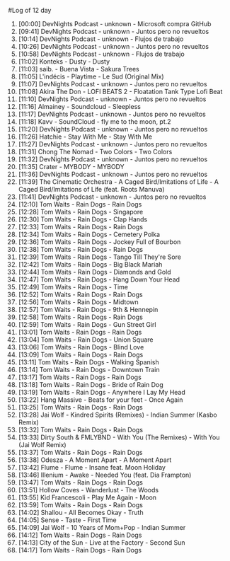 #Log of 12 day

1. [00:00] DevNights Podcast - unknown - Microsoft compra GitHub
1. [09:41] DevNights Podcast - unknown - Juntos pero no revueltos
1. [10:14] DevNights Podcast - unknown - Flujos de trabajo
1. [10:26] DevNights Podcast - unknown - Juntos pero no revueltos
1. [10:58] DevNights Podcast - unknown - Flujos de trabajo
1. [11:02] Konteks - Dusty - Dusty
1. [11:03] saib. - Buena Vista - Sakura Trees
1. [11:05] L'indécis - Playtime - Le Sud (Original Mix)
1. [11:07] DevNights Podcast - unknown - Juntos pero no revueltos
1. [11:08] Akira The Don - LOFI BEATS 2 - Floatation Tank Type Lofi Beat
1. [11:10] DevNights Podcast - unknown - Juntos pero no revueltos
1. [11:16] Almainey - Soundcloud - Sleepless
1. [11:17] DevNights Podcast - unknown - Juntos pero no revueltos
1. [11:18] Kavv - SoundCloud - fly me to the moon, pt.2
1. [11:20] DevNights Podcast - unknown - Juntos pero no revueltos
1. [11:26] Hatchie - Stay With Me - Stay With Me
1. [11:27] DevNights Podcast - unknown - Juntos pero no revueltos
1. [11:31] Chong The Nomad - Two Colors - Two Colors
1. [11:32] DevNights Podcast - unknown - Juntos pero no revueltos
1. [11:35] Crater - MYBODY - MYBODY
1. [11:36] DevNights Podcast - unknown - Juntos pero no revueltos
1. [11:39] The Cinematic Orchestra - A Caged Bird/Imitations of Life - A Caged Bird/Imitations of Life (feat. Roots Manuva)
1. [11:41] DevNights Podcast - unknown - Juntos pero no revueltos
1. [12:10] Tom Waits - Rain Dogs - Rain Dogs
1. [12:28] Tom Waits - Rain Dogs - Singapore
1. [12:30] Tom Waits - Rain Dogs - Clap Hands
1. [12:33] Tom Waits - Rain Dogs - Rain Dogs
1. [12:34] Tom Waits - Rain Dogs - Cemetery Polka
1. [12:36] Tom Waits - Rain Dogs - Jockey Full of Bourbon
1. [12:38] Tom Waits - Rain Dogs - Rain Dogs
1. [12:39] Tom Waits - Rain Dogs - Tango Till They're Sore
1. [12:42] Tom Waits - Rain Dogs - Big Black Mariah
1. [12:44] Tom Waits - Rain Dogs - Diamonds and Gold
1. [12:47] Tom Waits - Rain Dogs - Hang Down Your Head
1. [12:49] Tom Waits - Rain Dogs - Time
1. [12:52] Tom Waits - Rain Dogs - Rain Dogs
1. [12:56] Tom Waits - Rain Dogs - Midtown
1. [12:57] Tom Waits - Rain Dogs - 9th & Hennepin
1. [12:58] Tom Waits - Rain Dogs - Rain Dogs
1. [12:59] Tom Waits - Rain Dogs - Gun Street Girl
1. [13:01] Tom Waits - Rain Dogs - Rain Dogs
1. [13:04] Tom Waits - Rain Dogs - Union Square
1. [13:06] Tom Waits - Rain Dogs - Blind Love
1. [13:09] Tom Waits - Rain Dogs - Rain Dogs
1. [13:11] Tom Waits - Rain Dogs - Walking Spanish
1. [13:14] Tom Waits - Rain Dogs - Downtown Train
1. [13:17] Tom Waits - Rain Dogs - Rain Dogs
1. [13:18] Tom Waits - Rain Dogs - Bride of Rain Dog
1. [13:19] Tom Waits - Rain Dogs - Anywhere I Lay My Head
1. [13:22] Hang Massive - Beats for your feet - Once Again
1. [13:25] Tom Waits - Rain Dogs - Rain Dogs
1. [13:28] Jai Wolf - Kindred Spirits (Remixes) - Indian Summer (Kasbo Remix)
1. [13:32] Tom Waits - Rain Dogs - Rain Dogs
1. [13:33] Dirty South & FMLYBND - With You (The Remixes) - With You (Jai Wolf Remix)
1. [13:37] Tom Waits - Rain Dogs - Rain Dogs
1. [13:38] Odesza - A Moment Apart - A Moment Apart
1. [13:42] Flume - Flume - Insane feat. Moon Holiday
1. [13:46] Illenium - Awake - Needed You (feat. Dia Frampton)
1. [13:47] Tom Waits - Rain Dogs - Rain Dogs
1. [13:51] Hollow Coves - Wanderlust - The Woods
1. [13:55] Kid Francescoli - Play Me Again - Moon
1. [13:59] Tom Waits - Rain Dogs - Rain Dogs
1. [14:02] Shallou - All Becomes Okay - Truth
1. [14:05] Sense - Taste - First Time
1. [14:09] Jai Wolf - 10 Years of Mom+Pop - Indian Summer
1. [14:12] Tom Waits - Rain Dogs - Rain Dogs
1. [14:13] City of the Sun - Live at the Factory - Second Sun
1. [14:17] Tom Waits - Rain Dogs - Rain Dogs
